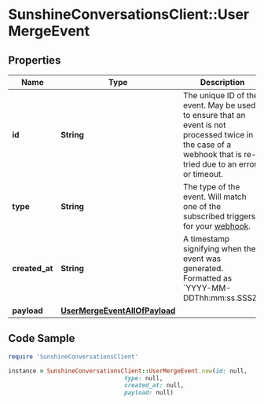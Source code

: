 # SunshineConversationsClient::UserMergeEvent

## Properties

Name | Type | Description | Notes
------------ | ------------- | ------------- | -------------
**id** | **String** | The unique ID of the event. May be used to ensure that an event is not processed twice in the case of a webhook that is re-tried due to an error or timeout. | [optional] 
**type** | **String** | The type of the event. Will match one of the subscribed triggers for your [webhook](#operation/CreateWebhook). | [optional] 
**created_at** | **String** | A timestamp signifying when the event was generated. Formatted as &#x60;YYYY-MM-DDThh:mm:ss.SSSZ&#x60;. | [optional] 
**payload** | [**UserMergeEventAllOfPayload**](UserMergeEventAllOfPayload.md) |  | [optional] 

## Code Sample

```ruby
require 'SunshineConversationsClient'

instance = SunshineConversationsClient::UserMergeEvent.new(id: null,
                                 type: null,
                                 created_at: null,
                                 payload: null)
```


